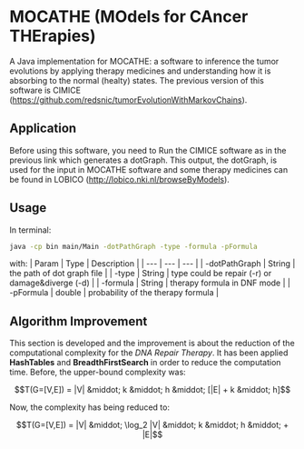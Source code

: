 # MOCATHE (MOdels for CAncer THErapies)


A Java implementation for MOCATHE: a software to inference the tumor evolutions by applying therapy medicines and understanding how it is absorbing to the normal (healty) states. The previous version of this software is CIMICE (https://github.com/redsnic/tumorEvolutionWithMarkovChains).


## Application
Before using this software, you need to Run the CIMICE software as in the previous link which generates a dotGraph.
This output, the dotGraph, is used for the input in MOCATHE software and some therapy medicines can be found in LOBICO (http://lobico.nki.nl/browseByModels).


## Usage

In terminal:
```bash
java -cp bin main/Main -dotPathGraph -type -formula -pFormula
```

with:
| Param | Type | Description |
| --- | --- | --- |
| -dotPathGraph | String | the path of dot graph file |
| -type | String | type could be repair (-r) or damage&diverge (-d) |
| -formula | String | therapy formula in DNF mode |
| -pFormula | double | probability of the therapy formula |

## Algorithm Improvement
This section is developed and the improvement is about the reduction of the computational complexity for the _DNA Repair Therapy_.
It has been applied **HashTables** and **BreadthFirstSearch** in order to reduce the computation time.
Before, the upper-bound complexity was:

$$T(G=[V,E]) = |V| &middot; k &middot; h &middot; [|E| + k &middot; h]$$

Now, the complexity has being reduced to:

$$T(G=[V,E]) = |V| &middot; \log_2 |V| &middot; k &middot; h &middot; + |E|$$
